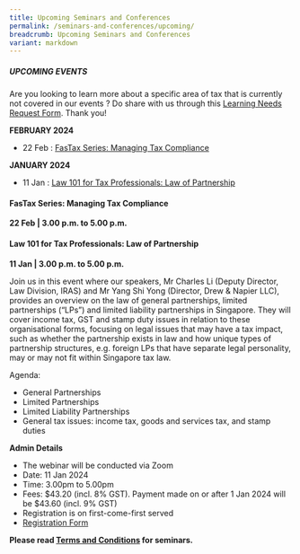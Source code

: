 ```yaml
---
title: Upcoming Seminars and Conferences
permalink: /seminars-and-conferences/upcoming/
breadcrumb: Upcoming Seminars and Conferences
variant: markdown
---
```

##### **UPCOMING EVENTS**
Are you looking to learn more about a specific area of tax that is currently not covered in our events ? 
Do share with us through this [Learning Needs Request Form](https://form.gov.sg/5d2c51283703d80011e52615). Thank you!

**FEBRUARY 2024**
* 22 Feb : [FasTax Series: Managing Tax Compliance](#22feb-ta-id)

**JANUARY 2024**
* 11 Jan : [Law 101 for Tax Professionals: Law of Partnership](#11jan-ta-id)


<a id="22feb-ta-id"></a>
#### **FasTax Series: Managing Tax Compliance**<br>
**22 Feb | 3.00 p.m. to 5.00 p.m.**



<a id="11jan-ta-id"></a>
#### **Law 101 for Tax Professionals: Law of Partnership**<br>
**11 Jan | 3.00 p.m. to 5.00 p.m.**

Join us in this event where our speakers, Mr Charles Li (Deputy Director, Law Division, IRAS) and Mr Yang Shi Yong (Director, Drew &amp; Napier LLC), provides an overview on the law of general partnerships, limited partnerships (“LPs”) and limited liability partnerships in Singapore. They will cover income tax, GST and stamp duty issues in relation to these organisational forms, focusing on legal issues that may have a tax impact, such as whether the partnership exists in law and how unique types of partnership structures, e.g. foreign LPs that have separate legal personality, may or may not fit within Singapore tax law.

Agenda:
* General Partnerships
* Limited Partnerships
* Limited Liability Partnerships
* General tax issues: income tax, goods and services tax, and stamp duties

**Admin Details**

* The webinar will be conducted via Zoom
* Date: 11 Jan 2024
* Time: 3.00pm to 5.00pm
* Fees: $43.20 (incl. 8% GST). Payment made on or after 1 Jan 2024 will be $43.60 (incl. 9% GST)
* Registration is on first-come-first served
* [Registration Form](https://form.gov.sg/65681cf88fd60e0012cae2dd)



**Please read [Terms and Conditions](https://production-iras-tax-academy.netlify.com/executive-tax-programmes/terms-and-conditions/) for seminars.**